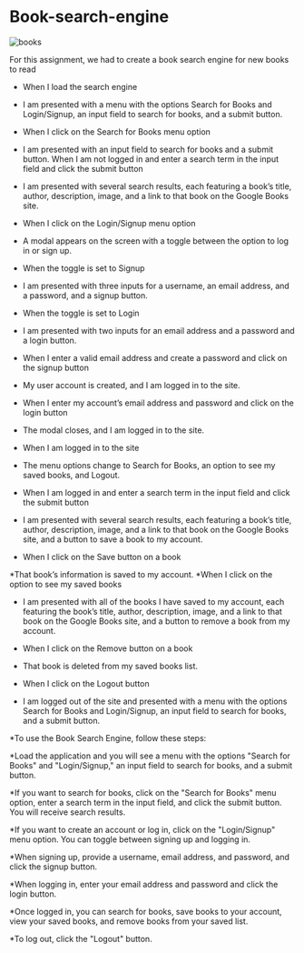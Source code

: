 # Book-search-engine

![books](https://github.com/rdiego56/Book-search-engine-hw/assets/128023854/d2296aeb-7c63-4c2f-9565-42a498339a92)


For this assignment, we had to create a book search engine for new books to read 

* When I load the search engine
* I am presented with a menu with the options Search for Books and Login/Signup, an input field to search for books, and a submit button.

* When I click on the Search for Books menu option

* I am presented with an input field to search for books and a submit button. When I am not logged in and enter a search term in the input field and click the submit button

* I am presented with several search results, each featuring a book’s title, author, description, image, and a link to that book on the Google Books site.

* When I click on the Login/Signup menu option

* A modal appears on the screen with a toggle between the option to log in or sign up.

* When the toggle is set to Signup

* I am presented with three inputs for a username, an email address, and a password, and a signup button.
* When the toggle is set to Login

* I am presented with two inputs for an email address and a password and a login button.

* When I enter a valid email address and create a password and click on the signup button

* My user account is created, and I am logged in to the site.
* When I enter my account’s email address and password and click on the login button

* The modal closes, and I am logged in to the site.

* When I am logged in to the site

* The menu options change to Search for Books, an option to see my saved books, and Logout.

* When I am logged in and enter a search term in the input field and click the submit button

* I am presented with several search results, each featuring a book’s title, author, description, image, and a link to that book on the Google Books site, and a button to save a book to my account.

* When I click on the Save button on a book

*That book’s information is saved to my account.
*When I click on the option to see my saved books

* I am presented with all of the books I have saved to my account, each featuring the book’s title, author, description, image, and a link to that book on the Google Books site, and a button to remove a book from my account.

*   When I click on the Remove button on a book

* That book is deleted from my saved books list.
* When I click on the Logout button

* I am logged out of the site and presented with a menu with the options Search for Books and Login/Signup, an input field to search for books, and a submit button.

*To use the Book Search Engine, follow these steps:

*Load the application and you will see a menu with the options "Search for Books" and "Login/Signup," an input field to search for books, and a submit button.

*If you want to search for books, click on the "Search for Books" menu option, enter a search term in the input field, and click the submit button. You will receive search results.

*If you want to create an account or log in, click on the "Login/Signup" menu option. You can toggle between signing up and logging in.

*When signing up, provide a username, email address, and password, and click the signup button.

*When logging in, enter your email address and password and click the login button.

*Once logged in, you can search for books, save books to your account, view your saved books, and remove books from your saved list.

*To log out, click the "Logout" button.
